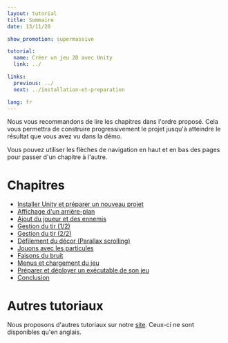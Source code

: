 ```yaml
---
layout: tutorial
title: Sommaire
date: 13/11/20

show_promotion: supermassive

tutorial:
  name: Créer un jeu 2D avec Unity
  link: ../

links:
  previous: ../
  next: ../installation-et-preparation

lang: fr
---
```


Nous vous recommandons de lire les chapitres dans l'ordre proposé. Cela vous permettra de construire progressivement le projet jusqu'à atteindre le résultat que vous avez vu dans la démo.

Vous pouvez utiliser les flèches de navigation en haut et en bas des pages pour passer d'un chapitre à l'autre.

# Chapitres

- [Installer Unity et préparer un nouveau projet](../installation-et-preparation)
- [Affichage d'un arrière-plan](../arriere-plan-et-camera)
- [Ajout du joueur et des ennemis](../ajout-du-joueur-et-des-ennemis)
- [Gestion du tir (1/2)](../gestion-du-tir-1)
- [Gestion du tir (2/2)](../gestion-du-tir-2)
- [Défilement du décor (Parallax scrolling)](../parallax-scrolling)
- [Jouons avec les particules](../particules)
- [Faisons du bruit](../sons-et-musiques)
- [Menus et chargement du jeu](../menus)
- [Préparer et déployer un exécutable de son jeu](../release)
- [Conclusion](../conclusion)

# Autres tutoriaux

Nous proposons d'autres tutoriaux sur notre [site](/tutorials). Ceux-ci ne sont disponibles qu'en anglais.
